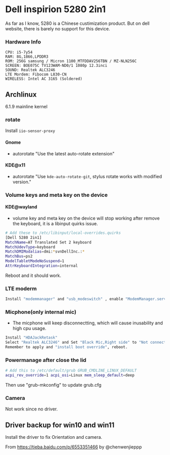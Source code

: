 # Dell inspirion 5280 2in1
As far as I know, 5280 is a Chinese custimization product.
But on dell website, there is barely no support for this device.

### Hardware Info
```
CPU: i5-7y54
RAM: 8G,1866,LPDDR3
ROM: 256G samsung / Micron 1100_MTFDDAV256TBN / MZ-NLN256C
SCREEN: BOE075C TV123WAM-ND0/1 1080p 12.3inci
SOUND: Realtek ALC3246
LTE Mordem: Fibocom L830-CN
WIRELESS: Intel AC 3165 (Soldered)
```

## Archlinux
6.1.9 mainline kernel

### rotate
Install `iio-sensor-proxy`
#### Gnome
- autorotate "Use the latest auto-rotate extension"
#### KDE@x11
- autorotate "Use `kde-auto-rotate-git`, stylus rotate works with modified version."

### Volume keys and meta key on the device
#### KDE@wayland
- volume key and meta key on the device will stop working after remove the keyboard, it is a libinput quirks issue.
```bash
# Add these to /etc/libinput/local-overrides.quirks 
[Dell 5280 2in1]
MatchName=AT Translated Set 2 keyboard
MatchUdevType=keyboard
MatchDMIModalias=dmi:*svnDellInc.:*
MatchBus=ps2
ModelTabletModeNoSuspend=1
AttrKeyboardIntegration=internal
```
Reboot and it should work.

### LTE moderm
```bash
Install "modemmanager" and "usb_modeswitch" , enable "ModemManager.service" and reboot.
```

### Micphone(only internal mic)
- The micphone will keep disconnectting, which will cause inusability and high cpu usage.
```bash
Install "HDAJackRetask"
Select "Realtek ALC3246" and Set "Black Mic,Right side" to "Not connected".
Remember to apply and "install boot override", reboot.
```

### Powermanage after close the lid
```bash
# Add this to /etc/default/grub GRUB_CMDLINE_LINUX_DEFAULT
acpi_rev_override=1 acpi_osi=Linux mem_sleep_default=deep
```
Then use "grub-mkconfig" to update grub.cfg

### Camera
Not work since no driver.

## Driver backup for win10 and win11
Install the driver to fix Orientation and camera.

From https://tieba.baidu.com/p/6553351466 by @chenwenjieppp

